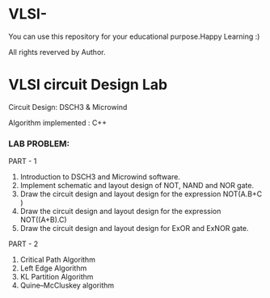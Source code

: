 # VLSI-

You can use this repository for your educational purpose.Happy Learning :)

All rights reverved by Author.

<h1>VLSI circuit Design Lab</h1>

Circuit Design: DSCH3 & Microwind

Algorithm implemented : C++

<h3>LAB PROBLEM:</h3>

PART - 1
1. Introduction to DSCH3 and Microwind software.
2. Implement schematic and layout design of NOT, NAND and NOR gate.
3. Draw the circuit design and layout design for the expression NOT(A.B+C )
4. Draw the circuit design and layout design for the expression NOT((A+B).C)
5. Draw the circuit design and layout design for ExOR and ExNOR gate. 

PART - 2
1. Critical Path Algorithm
2. Left Edge Algorithm
3. KL Partition Algorithm
4. Quine–McCluskey algorithm
